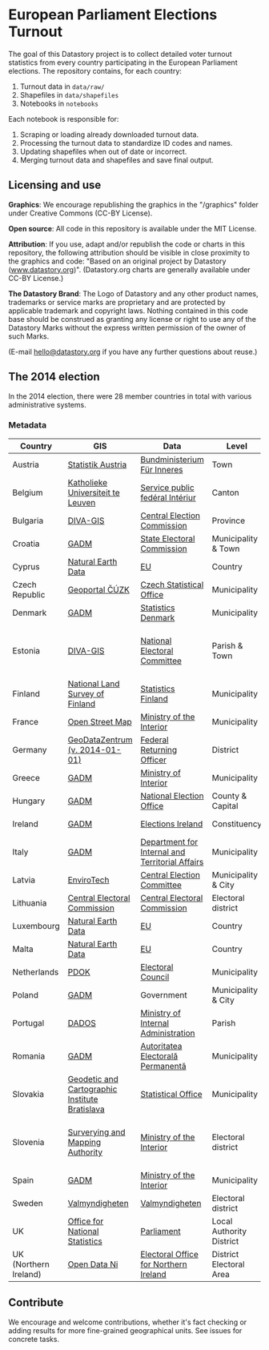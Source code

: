 # European Parliament Elections Turnout

The goal of this Datastory project is to collect detailed voter turnout statistics from every country participating in the European Parliament elections. The repository contains, for each country:

1. Turnout data in `data/raw/`
2. Shapefiles in `data/shapefiles`
3. Notebooks in `notebooks`

Each notebook is responsible for:

1. Scraping or loading already downloaded turnout data.
2. Processing the turnout data to standardize ID codes and names.
3. Updating shapefiles when out of date or incorrect.
3. Merging turnout data and shapefiles and save final output.

## Licensing and use
**Graphics**: We encourage republishing the graphics in the "/graphics" folder under Creative Commons (CC-BY License).

**Open source**: All code in this repository is available under the MIT License.

**Attribution**: If you use, adapt and/or republish the code or charts in this repository, the following attribution should be visible in close proximity to the graphics and code: "Based on an original project by Datastory (www.datastory.org)". (Datastory.org charts are generally available under CC-BY License.)

**The Datastory Brand**: The Logo of Datastory and any other product names, trademarks or service marks are proprietary and are protected by applicable trademark and copyright laws. Nothing contained in this code base should be construed as granting any license or right to use any of the Datastory Marks without the express written permission of the owner of such Marks. 

(E-mail hello@datastory.org if you have any further questions about reuse.)

## The 2014 election 

In the 2014 election, there were 28 member countries in total with various administrative systems.


### Metadata

| Country | GIS | Data | Level | Count | Notes |
|-----|----|----|---|---|---|
| Austria | [Statistik Austria](https://www.data.gv.at/katalog/dataset/566c99be-b436-365e-af4f-27be6c536358) | [Bundministerium Für Inneres](http://euwahl2014.bmi.gv.at/)  | Town | 2376 |  |
| Belgium| [Katholieke Universiteit te Leuven](http://www.atlas-belgique.be/cms2/index.php?page=cartodata_fr)  | [Service public fedéral Intériur](http://polling2014.belgium.be/en/)  | Canton | 209 |  |
| Bulgaria | [DIVA-GIS](https://www.diva-gis.org/gdata) | [Central Election Commission](http://old.cik.bg/ep2014)  | Province | 28 | |
| Croatia | [GADM](http://gadm.org) | [State Electoral Commission](https://www.izbori.hr/site/UserDocsImages/481)  | Municipality & Town | 560 | |
| Cyprus | [Natural Earth Data](https://www.naturalearthdata.com) | [EU](https://www.europarl.europa.eu/elections2014-results/en/country-results-cy-2014.html)  | Country | 1 |  |
| Czech Republic | [Geoportal ČÚZK](http://services.cuzk.cz/shp/stat/epsg-5514/) | [Czech Statistical Office](https://www.volby.cz/pls/ep2014/ep?xjazyk=CZ)  | Municipality | 6258 | |
| Denmark | [GADM](http://gadm.org) | [Statistics Denmark](https://www.statbank.dk/10007)  | Municipality | 99 |  |
| Estonia | [DIVA-GIS](https://www.diva-gis.org/gdata) | [National Electoral Committee](http://ep2014.vvk.ee/detailed/0000.html)  | Parish & Town | 211 | Shapefile edited due to municipality reform |
| Finland | [National Land Survey of Finland](https://tiedostopalvelu.maanmittauslaitos.fi/tp/kartta?lang=en)  | [Statistics Finland](http://pxnet2.stat.fi/PXWeb/pxweb/sv/StatFin/StatFin__vaa__euvaa__euvaa_as/010_euvaa_2014_2014-06-11_tau_101.px/?rxid=ac08fd53-741d-430c-8562-a25e892aa663)  | Municipality | 311 | Shapefile via email |
| France | [Open Street Map](http://osm13.openstreetmap.fr/~cquest/openfla/export/) | [Ministry of the Interior](https://www.interieur.gouv.fr/Elections/Les-resultats/Europeennes/elecresult__ER2014/(path)/ER2014) | Municipality | 34982 |  |
| Germany | [GeoDataZentrum (v. 2014-01-01)](http://www.geodatenzentrum.de/geodaten/gdz_rahmen.gdz_div?gdz_spr=deu&gdz_akt_zeile=5&gdz_anz_zeile=1&gdz_unt_zeile=0&gdz_user_id=0) | [Federal Returning Officer](https://www.bundeswahlleiter.de/en/dam/jcr/0d8e5fbe-68eb-4fd1-934f-2a52305297cf/ew14_arbtab7.pdf) | District | 11477 | |
| Greece | [GADM](http://gadm.org) | [Ministry of Interior](http://ekloges-prev.singularlogic.eu/may2014/e/public/index.html#%7B%22cls%22:%22level%22,%22params%22:%7B%22level%22:%22ep%22,%22id%22:41%7D%7D) | Municipality | 326 | |
| Hungary | [GADM](http://gadm.org) | [National Election Office](http://www.valasztas.hu/en/60)  | County & Capital | 20 | |
| Ireland | [GADM](http://gadm.org) | [Elections Ireland](https://electionsireland.org/results/europe/index.cfm)  | Constituency | 3 | No detailed results |
| Italy | [GADM](http://gadm.org) | [Department for Internal and Territorial Affairs](https://elezionistorico.interno.gov.it/index.php)  | Municipality | 8096 | |
| Latvia | [EnviroTech](http://www.envirotech.lv/lv/aktualitates/gis-latvija-10-2/) | [Central Election Committee](http://ep2014.cvk.lv/activities.xml)  | Municipality & City | 119 | |
| Lithuania | [Central Electoral Commission](https://www.vrk.lt/rinkimu-teritoriju-gis-duomenys) | [Central Electoral Commission](https://www.vrk.lt/statiniai/puslapiai/2014_ep_rinkimai/output_lt/rezultatai_daugiamand_apygardose/rezultatai_daugiamand_apygardose1turas.html) | Electoral district | 1995 | |
| Luxembourg | [Natural Earth Data](https://www.naturalearthdata.com) | [EU](https://www.europarl.europa.eu/elections2014-results/en/country-results-lu-2014.html) | Country | 1 |  |
| Malta | [Natural Earth Data](https://www.naturalearthdata.com) | [EU](https://www.europarl.europa.eu/elections2014-results/en/country-results-mt-2014.html) | Country | 1 |  |
| Netherlands | [PDOK](https://www.pdok.nl/downloads/-/article/bestuurlijke-grenzen) | [Electoral Council](https://www.verkiezingsuitslagen.nl/verkiezingen/detail/EP20140522) | Municipality | 403 |  |
| Poland | [GADM](http://gadm.org) | Government | Municipality & City | 2478 | Data via email |
| Portugal | [DADOS](https://dados.gov.pt/pt/datasets/freguesias-de-portugal/#resource-5474087d-7a14-4368-a9b8-3de751dca65a) | [Ministry of Internal Administration](https://www.eleicoes.mai.gov.pt/europeias2014/territorio-nacional.html) | Parish | 3223 | |
| Romania | [GADM](http://gadm.org) | [Autoritatea Electorală Permanentă](http://www.roaep.ro/bec_europ2014/index2001.html) | Municipality | 2939 | |
| Slovakia | [Geodetic and Cartographic Institute Bratislava](https://www.geoportal.sk/sk/zbgis_smd/na-stiahnutie/) | [Statistical Office](http://volby.statistics.sk/ep/ep2014/EP-dv/Tabulka12_en.html) | Municipality | 2927 | |
| Slovenia | [Surverying and Mapping Authority](http://egp.gu.gov.si/egp/) | [Ministry of the Interior](http://www.volitve.gov.si/ep2014/en/udel_vo_sort_ime.html) | Electoral district | 88 | Need to register user to download shapefile |
| Spain | [GADM](http://gadm.org) | [Ministry of the Interior](http://www.infoelectoral.mir.es/infoelectoral/min/busquedaAvanzadaAction.html) | Municipality | 8112 | |
| Sweden | [Valmyndigheten](https://data.val.se/val/ep2014/statistik/index.html#gis) | [Valmyndigheten](https://data.val.se/val/ep2014/statistik/) | Electoral district | 5837 |  |
| UK | [Office for National Statistics](https://geoportal.statistics.gov.uk/datasets/local-authority-districts-december-2015-full-clipped-boundaries-in-great-britain?geometry=-33.817%2C49.446%2C28.805%2C58.453) | [Parliament](https://researchbriefings.parliament.uk/ResearchBriefing/Summary/RP14-32#fullreport) | Local Authority District | 380 | |
| UK (Northern Ireland) | [Open Data Ni](https://www.opendatani.gov.uk/dataset/osni-open-data-largescale-boundaries-district-electoral-areas-20121) | [Electoral Office for Northern Ireland](https://www.eoni.org.uk/getmedia/124a9efd-a606-49c9-8c24-c1b96db30433/European-Election-2014-Turnout) | District Electoral Area | 80 | |

## Contribute

We encourage and welcome contributions, whether it's fact checking or adding results for more fine-grained geographical units. See issues for concrete tasks.
